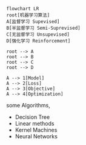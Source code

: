 ```mermaid
flowchart LR
root[机器学习算法]
A[监督学习 Supevised]
B[半监督学习 Semi-Suprevised]
C[无监督学习 Unsupevised]
D[强化学习 Reinforcement]

root --> A
root --> B
root --> C
root --> D

A --> 1[Model]
A --> 2[Loss]
A --> 3[Objective]
A --> 4[Optimization]
```



some Algorithms, 

- Decision Tree
- Linear methods
- Kernel Machines
- Neural Networks 
